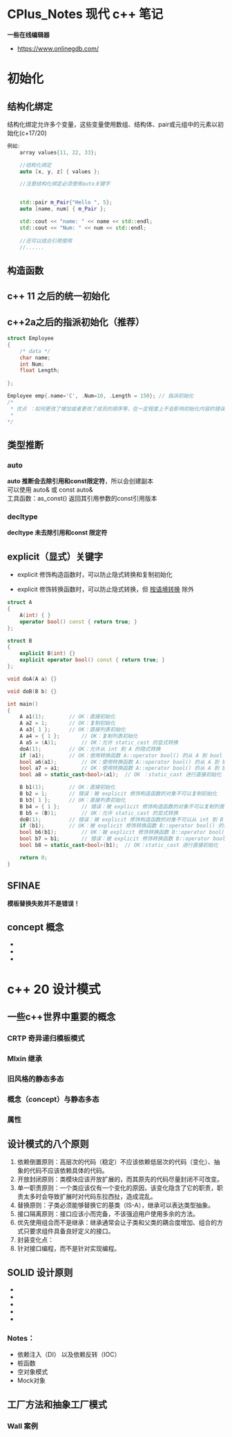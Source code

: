 # CPlus_Notes 现代 c++ 笔记

**一些在线编辑器**  
* https://www.onlinegdb.com/

# 初始化

## 结构化绑定

结构化绑定允许多个变量，这些变量使用数组、结构体、pair或元组中的元素以初始化(c+17/20)

``` c++
例如:
    array values{11, 22, 33};

    //结构化绑定 
    auto [x, y, z] { values };

    //注意结构化绑定必须使用auto关键字


    std::pair m_Pair{"Hello ", 5};
    auto [name, num] { m_Pair };

    std::cout << "name: " << name << std::endl;
    std::cout << "Num: " << num << std::endl;
    
    //还可以结合引用使用
    //......

```

## 构造函数

## c++ 11 之后的统一初始化

## c++2a之后的指派初始化（推荐）

``` c++
struct Employee
{
    /* data */
    char name;
    int Num;
    float Length;
    
};

Employee emp{.name='C', .Num=10, .Length = 150}; // 指派初始化
/* 
 * 优点 ：如何更改了增加或者更改了成员的顺序等，在一定程度上不会影响初始化内容的错误
 *  
*/

```


## 类型推断
### auto
**auto 推断会去除引用和const限定符**，所以会创建副本    
可以使用 auto& 或 const auto&     
工具函数：as_const() 返回其引用参数的const引用版本

### decltype
**decltype 未去除引用和const 限定符**


## explicit（显式）关键字
- explicit 修饰构造函数时，可以防止隐式转换和复制初始化

- explicit 修饰转换函数时，可以防止隐式转换，但 [按语境转换](https://zh.cppreference.com/w/cpp/language/implicit_conversion) 除外
```C++
struct A
{
	A(int) { }
	operator bool() const { return true; }
};

struct B
{
	explicit B(int) {}
	explicit operator bool() const { return true; }
};

void doA(A a) {}

void doB(B b) {}

int main()
{
	A a1(1);		// OK：直接初始化
	A a2 = 1;		// OK：复制初始化
	A a3{ 1 };		// OK：直接列表初始化
	A a4 = { 1 };		// OK：复制列表初始化
	A a5 = (A)1;		// OK：允许 static_cast 的显式转换 
	doA(1);			// OK：允许从 int 到 A 的隐式转换
	if (a1);		// OK：使用转换函数 A::operator bool() 的从 A 到 bool 的隐式转换
	bool a6(a1);		// OK：使用转换函数 A::operator bool() 的从 A 到 bool 的隐式转换
	bool a7 = a1;		// OK：使用转换函数 A::operator bool() 的从 A 到 bool 的隐式转换
	bool a8 = static_cast<bool>(a1);  // OK ：static_cast 进行直接初始化

	B b1(1);		// OK：直接初始化
	B b2 = 1;		// 错误：被 explicit 修饰构造函数的对象不可以复制初始化
	B b3{ 1 };		// OK：直接列表初始化
	B b4 = { 1 };		// 错误：被 explicit 修饰构造函数的对象不可以复制列表初始化
	B b5 = (B)1;		// OK：允许 static_cast 的显式转换
	doB(1);			// 错误：被 explicit 修饰构造函数的对象不可以从 int 到 B 的隐式转换
	if (b1);		// OK：被 explicit 修饰转换函数 B::operator bool() 的对象可以从 B 到 bool 的按语境转换
	bool b6(b1);		// OK：被 explicit 修饰转换函数 B::operator bool() 的对象可以从 B 到 bool 的按语境转换
	bool b7 = b1;		// 错误：被 explicit 修饰转换函数 B::operator bool() 的对象不可以隐式转换
	bool b8 = static_cast<bool>(b1);  // OK：static_cast 进行直接初始化

	return 0;
}
```



## SFINAE
**模板替换失败并不是错误！**


## concept 概念

*   
*   
*   

# c++ 20 设计模式

## 一些c++世界中重要的概念

### CRTP 奇异递归模板模式

### MIxin 继承

### 旧风格的静态多态


### 概念（concept）与静态多态

### 属性

## 设计模式的八个原则
1. 依赖倒置原则：高层次的代码（稳定）不应该依赖低层次的代码（变化）、抽象的代码不应该依赖具体的代码。
2. 开放封闭原则：类模块应该开放扩展的，而其原先的代码尽量封闭不可改变。
3. 单一职责原则：一个类应该仅有一个变化的原因，该变化隐含了它的职责，职责太多时会导致扩展时对代码东拉西扯，造成混乱。
4. 替换原则：子类必须能够替换它的基类（IS-A），继承可以表达类型抽象。
5. 接口隔离原则：接口应该小而完备，不该强迫用户使用多余的方法。
6. 优先使用组合而不是继承：继承通常会让子类和父类的耦合度增加、组合的方式只要求组件具备良好定义的接口。
7. 封装变化点：
8. 针对接口编程，而不是针对实现编程。

## SOLID 设计原则
* 
* 
* 
* 
*  


### Notes： 
* 依赖注入（DI） 以及依赖反转（IOC）
* 桩函数
* 空对象模式
* Mock对象





## 工厂方法和抽象工厂模式

### Wall 案例


